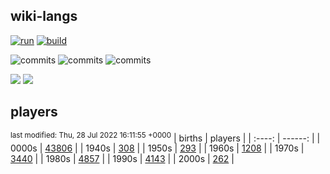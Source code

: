 ## wiki-langs
[![run](https://github.com/dreamerminsk/wiki-langs/actions/workflows/run.yml/badge.svg)](https://github.com/dreamerminsk/wiki-langs/actions/workflows/run.yml)
[![build](https://github.com/dreamerminsk/wiki-langs/actions/workflows/build.yml/badge.svg)](https://github.com/dreamerminsk/wiki-langs/actions/workflows/build.yml)

![commits](https://img.shields.io/github/commit-activity/y/dreamerminsk/wiki-langs)
![commits](https://img.shields.io/github/commit-activity/m/dreamerminsk/wiki-langs)
![commits](https://img.shields.io/github/commit-activity/w/dreamerminsk/wiki-langs)

![](https://img.shields.io/github/languages/code-size/dreamerminsk/wiki-langs)
![](https://img.shields.io/github/repo-size/dreamerminsk/wiki-langs)

## players
<sup>last modified: Thu, 28 Jul 2022 16:11:55 +0000</sup>
| births | players |
| :----: | ------: |
| 0000s | [43806](players/0000.births.csv) |
| 1940s | [308](players/1940.births.csv) |
| 1950s | [293](players/1950.births.csv) |
| 1960s | [1208](players/1960.births.csv) |
| 1970s | [3440](players/1970.births.csv) |
| 1980s | [4857](players/1980.births.csv) |
| 1990s | [4143](players/1990.births.csv) |
| 2000s | [262](players/2000.births.csv) |

